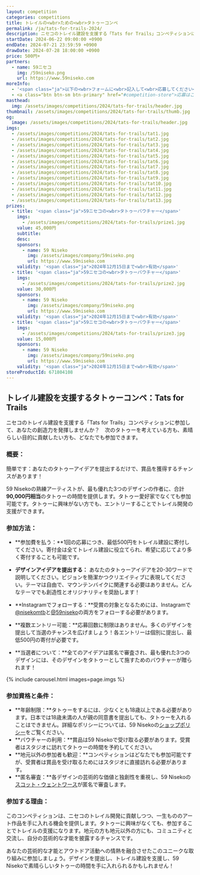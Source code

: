 ```yaml
---
layout: competition
categories: competitions
title: トレイルの<wbr>ための<wbr>タトゥーコンペ
permalink: /ja/tats-for-trails-2024/
description: ニセコのトレイル建設を支援する「Tats for Trails」コンペティションに参加して、あなたの創造力を発揮しませんか？　次のタトゥーを考えている方も、素晴らしい目的に貢献したい方も、どなたでも参加できます。
startDate: 2024-06-22 09:00:00 +0900
endDate: 2024-07-21 23:59:59 +0900
drawDate: 2024-07-28 18:00:00 +0900
price: 500円+
partners:
  - name: 59ニセコ
    img: /59niseko.png
    url: https://www.59niseko.com
moreInfo:
  - '<span class="ja">以下の<wbr>フォームに<wbr>記入して<wbr>応募してください<wbr></span>'
  - <a class="btn btn-sm btn-primary" href="#competition-store">応募はこちらから</a>
masthead:
  img: /assets/images/competitions/2024/tats-for-trails/header.jpg
thumbnail: /assets/images/competitions/2024/tats-for-trails/thumb.jpg
og:
  image: /assets/images/competitions/2024/tats-for-trails/header.jpg
imgs:
  - /assets/images/competitions/2024/tats-for-trails/tat1.jpg
  - /assets/images/competitions/2024/tats-for-trails/tat2.jpg
  - /assets/images/competitions/2024/tats-for-trails/tat3.jpg
  - /assets/images/competitions/2024/tats-for-trails/tat4.jpg
  - /assets/images/competitions/2024/tats-for-trails/tat5.jpg
  - /assets/images/competitions/2024/tats-for-trails/tat6.jpg
  - /assets/images/competitions/2024/tats-for-trails/tat7.jpg
  - /assets/images/competitions/2024/tats-for-trails/tat8.jpg
  - /assets/images/competitions/2024/tats-for-trails/tat9.jpg
  - /assets/images/competitions/2024/tats-for-trails/tat10.jpg
  - /assets/images/competitions/2024/tats-for-trails/tat11.jpg
  - /assets/images/competitions/2024/tats-for-trails/tat12.jpg
  - /assets/images/competitions/2024/tats-for-trails/tat13.jpg
prizes:
  - title: '<span class="ja">59ニセコの<wbr>タトゥーバウチャー</span>'
    imgs:
      - /assets/images/competitions/2024/tats-for-trails/prize1.jpg
    value: 45,000円
    subtitle:
    desc:
    sponsors:
      - name: 59 Niseko
        img: /assets/images/company/59niseko.png
        url: https://www.59niseko.com
    validity: '<span class="ja">2024年12月15日まで<wbr>有効</span>'
  - title: '<span class="ja">59ニセコの<wbr>タトゥーバウチャー</span>'
    imgs:
      - /assets/images/competitions/2024/tats-for-trails/prize2.jpg
    value: 30,000円
    sponsors:
      - name: 59 Niseko
        img: /assets/images/company/59niseko.png
        url: https://www.59niseko.com
    validity: '<span class="ja">2024年12月15日まで<wbr>有効</span>'
  - title: '<span class="ja">59ニセコの<wbr>タトゥーバウチャー</span>'
    imgs:
      - /assets/images/competitions/2024/tats-for-trails/prize3.jpg
    value: 15,000円
    sponsors:
      - name: 59 Niseko
        img: /assets/images/company/59niseko.png
        url: https://www.59niseko.com
    validity: '<span class="ja">2024年12月15日まで<wbr>有効</span>'
storeProductId: 671804108
---
```

## <span class="ja">トレイル建設を<wbr>支援する<wbr>タトゥーコンペ：Tats for Trails</span>

<span class="ja">ニセコの<wbr>トレイル建設を<wbr>支援する<wbr>「Tats for Trails」コンペティションに<wbr>参加して、<wbr>あなたの<wbr>創造力を<wbr>発揮しませんか？<wbr>　次の<wbr>タトゥーを<wbr>考えている<wbr>方も、<wbr>素晴らしい<wbr>目的に<wbr>貢献したい<wbr>方も、<wbr>どなたでも<wbr>参加できます。</span>

### 概要：

<span class="ja">簡単です：あなたのタトゥーアイデアを<wbr>提出するだけで、<wbr>賞品を<wbr>獲得する<wbr>チャンスが<wbr>あります！</span>

<span class="ja">59 Nisekoの<wbr>熟練アーティストが、<wbr>最も<wbr>優れた<wbr>3つの<wbr>デザインの<wbr>作者に、<wbr>合計**90,000円相当**の<wbr>タトゥーの<wbr>時間を<wbr>提供します。<wbr>タトゥー愛好家でなくても<wbr>参加可能です。<wbr>タトゥーに<wbr>興味が<wbr>ない方でも、<wbr>エントリーする<wbr>ことで<wbr>トレイル開発の<wbr>支援が<wbr>できます。</span>

### 参加方法：

- <span class="ja">**参加費を<wbr>払う<wbr>：**1回の<wbr>応募に<wbr>つき、<wbr>最低500円を<wbr>トレイル建設に<wbr>寄付してください。<wbr>寄付金は<wbr>全て<wbr>トレイル建設に<wbr>役立てられ、<wbr>希望に<wbr>応じてより<wbr>多く<wbr>寄付する<wbr>ことも<wbr>可能です。</span>

- <span class="ja">**デザインアイデアを<wbr>提出する<wbr>：** あなたのタトゥーアイデアを<wbr>20-30ワードで<wbr>説明してください。<wbr>ビジョンを<wbr>簡潔かつクリエイティブに<wbr>表現してください。<wbr>テーマは<wbr>自由で、<wbr>マウンテンバイクに<wbr>関連する<wbr>必要は<wbr>ありません。<wbr>どんな<wbr>テーマでも<wbr>創造性と<wbr>オリジナリティを<wbr>奨励します！</span>

- <span class="ja">**Instagramで<wbr>フォローする<wbr>：**受賞の<wbr>対象と<wbr>なる<wbr>ためには、<wbr>Instagramで<wbr><a href="https://instagram.com/nisekomtb" target="_blank">@nisekomtb</a>と<wbr><a href="https://instagram.com/59niseko" target="_blank">@59niseko</a>の<wbr>両方を<wbr>フォローする<wbr>必要が<wbr>あります。</span>

- <span class="ja">**複数エントリー可能：**応募回数に<wbr>制限は<wbr>ありません。<wbr>多くの<wbr>デザインを<wbr>提出して<wbr>当選の<wbr>チャンスを<wbr>広げましょう！<wbr>各エントリーは<wbr>個別に<wbr>提出し、<wbr>最低500円の<wbr>寄付が<wbr>必要です。</span>

- <span class="ja">**当選者に<wbr>ついて<wbr>：**全ての<wbr>アイデアは<wbr>匿名で<wbr>審査され、<wbr>最も<wbr>優れた<wbr>3つの<wbr>デザインには、<wbr>その<wbr>デザインを<wbr>タトゥーと<wbr>して<wbr>施すための<wbr>バウチャーが<wbr>贈られます！</span>

{% include carousel.html images=page.imgs %}

### 参加資格と条件：

- <span class="ja">**年齢制限：**タトゥーを<wbr>するには、<wbr>少なくとも<wbr>18歳以上である<wbr>必要が<wbr>あります。<wbr>日本では<wbr>18歳未満の<wbr>人が<wbr>親の<wbr>同意書を<wbr>提出しても、<wbr>タトゥーを<wbr>入れる<wbr>ことは<wbr>できません。<wbr>詳細な<wbr>ポリシーに<wbr>ついては、<wbr>59 Nisekoの<wbr><a href="https://www.59niseko.com/ja/shop-policy" target="_blank">ショップポリシー</a>を<wbr>ご覧ください。</span>
- <span class="ja">**バウチャーの<wbr>利用：**賞品は<wbr>59 Nisekoで<wbr>受け取る<wbr>必要が<wbr>あります。<wbr>受賞者は<wbr>スタジオに<wbr>訪れてタトゥーの<wbr>時間を<wbr>予約してください。</span>
- <span class="ja">**地元以外の<wbr>参加者も<wbr>歓迎：**コンペティションは<wbr>どなたでも<wbr>参加可能ですが、<wbr>受賞者は<wbr>賞品を<wbr>受け取る<wbr>ためには<wbr>スタジオに<wbr>直接訪れる<wbr>必要が<wbr>あります。</span>
- <span class="ja">**匿名審査：**各デザインの<wbr>芸術的な<wbr>価値と<wbr>独創性を<wbr>重視し、<wbr>59 Nisekoの<wbr><a href="https://www.59niseko.com/ja/scott-wentworth" target="_blank">スコット・ウェントワース</a>が<wbr>匿名で<wbr>審査します。<wbr>
</span>

### 参加する理由：

<span class="ja">この<wbr>コンペティションは、<wbr>ニセコの<wbr>トレイル開発に<wbr>貢献しつつ、<wbr>一生ものの<wbr>アート作品を<wbr>手に<wbr>入れる<wbr>機会を<wbr>提供します。<wbr>タトゥーに<wbr>興味が<wbr>なくても、<wbr>参加する<wbr>ことで<wbr>トレイルの<wbr>支援に<wbr>なります。<wbr>地元の<wbr>方も<wbr>地元以外の<wbr>方にも、<wbr>コミュニティと<wbr>交流し、<wbr>自分の<wbr>芸術的な<wbr>才能を<wbr>披露する<wbr>チャンスです。</span>

<span class="ja">あなたの<wbr>芸術的な<wbr>才能と<wbr>アウトドア活動への<wbr>情熱を<wbr>融合させた<wbr>この<wbr>ユニークな<wbr>取り組みに<wbr>参加しましょう。<wbr>デザインを<wbr>提出し、<wbr>トレイル建設を<wbr>支援し、<wbr>59 Nisekoで<wbr>素晴らしい<wbr>タトゥーの<wbr>時間を<wbr>手に<wbr>入れられるかもしれません！</span>
